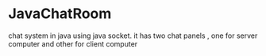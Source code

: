 # JavaChatRoom
chat system in java using java socket.
it has two chat panels , one for server computer and other for client computer

